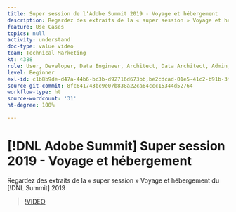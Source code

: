 ```yaml
---
title: Super session de lʼAdobe Summit 2019 - Voyage et hébergement
description: Regardez des extraits de la « super session » Voyage et hébergement du Summit 2019
feature: Use Cases
topics: null
activity: understand
doc-type: value video
team: Technical Marketing
kt: 4388
role: User, Developer, Data Engineer, Architect, Data Architect, Admin, Leader
level: Beginner
exl-id: c1b8b9de-d47a-44b6-bc3b-d92716d673bb,be2cdcad-01e5-41c2-b91b-3feec9d17d50
source-git-commit: 8fc641743bc9e07b838a22ca64ccc15344d52764
workflow-type: ht
source-wordcount: '31'
ht-degree: 100%

---
```


# [!DNL Adobe Summit] Super session 2019 - Voyage et hébergement

Regardez des extraits de la « super session » Voyage et hébergement du [!DNL Summit] 2019

>[!VIDEO](https://video.tv.adobe.com/v/31442/?quality=12&learn=on)
